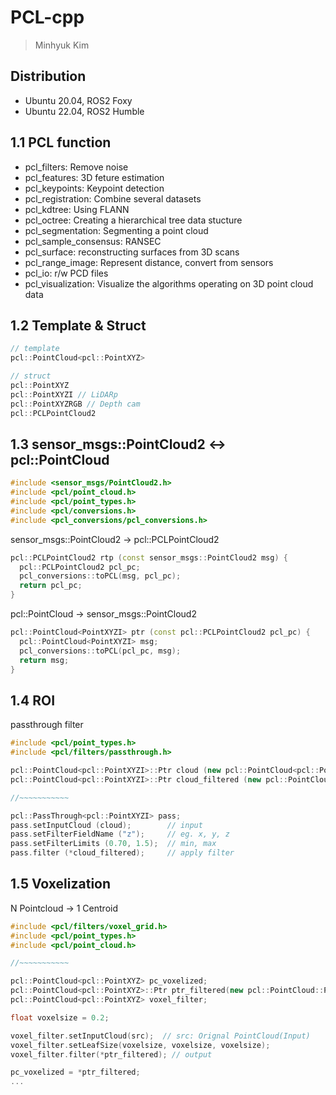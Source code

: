 # PCL-cpp
> Minhyuk Kim


Distribution
-------------
- Ubuntu 20.04, ROS2 Foxy
- Ubuntu 22.04, ROS2 Humble

## 1.1 PCL function
- pcl_filters: Remove noise
- pcl_features: 3D feture estimation
- pcl_keypoints: Keypoint detection
- pcl_registration: Combine several datasets
- pcl_kdtree: Using FLANN
- pcl_octree: Creating a hierarchical tree data stucture
- pcl_segmentation: Segmenting a point cloud
- pcl_sample_consensus: RANSEC
- pcl_surface: reconstructing surfaces from 3D scans
- pcl_range_image: Represent distance, convert from sensors
- pcl_io: r/w PCD files
- pcl_visualization: Visualize the algorithms operating on 3D point cloud data

## 1.2 Template & Struct
```cpp
// template
pcl::PointCloud<pcl::PointXYZ>

// struct
pcl::PointXYZ
pcl::PointXYZI // LiDARp
pcl::PointXYZRGB // Depth cam
pcl::PCLPointCloud2
```

## 1.3 sensor_msgs::PointCloud2 <-> pcl::PointCloud
```cpp
#include <sensor_msgs/PointCloud2.h>
#include <pcl/point_cloud.h>
#include <pcl/point_types.h>
#include <pcl/conversions.h>
#include <pcl_conversions/pcl_conversions.h>
```
sensor_msgs::PointCloud2 -> pcl::PCLPointCloud2
```cpp
pcl::PCLPointCloud2 rtp (const sensor_msgs::PointCloud2 msg) {
  pcl::PCLPointCloud2 pcl_pc;
  pcl_conversions::toPCL(msg, pcl_pc);
  return pcl_pc;
}
```
pcl::PointCloud -> sensor_msgs::PointCloud2
```cpp
pcl::PointCloud<PointXYZI> ptr (const pcl::PCLPointCloud2 pcl_pc) {
  pcl::PointCloud<PointXYZI> msg;
  pcl_conversions::toPCL(pcl_pc, msg);
  return msg;
}
```

## 1.4 ROI
passthrough filter
```cpp
#include <pcl/point_types.h>
#include <pcl/filters/passthrough.h>

pcl::PointCloud<pcl::PointXYZI>::Ptr cloud (new pcl::PointCloud<pcl::PointXYZI>);
pcl::PointCloud<pcl::PointXYZI>::Ptr cloud_filtered (new pcl::PointCloud<pcl::PointXYZI>);

//~~~~~~~~~~~

pcl::PassThrough<pcl::PointXYZI> pass;
pass.setInputCloud (cloud);        // input
pass.setFilterFieldName ("z");     // eg. x, y, z
pass.setFilterLimits (0.70, 1.5);  // min, max
pass.filter (*cloud_filtered);     // apply filter
```
## 1.5 Voxelization
N Pointcloud -> 1 Centroid
```cpp
#include <pcl/filters/voxel_grid.h>
#include <pcl/point_types.h>
#include <pcl/point_cloud.h>

//~~~~~~~~~~~

pcl::PointCloud<pcl::PointXYZ> pc_voxelized;
pcl::PointCloud<pcl::PointXYZ>::Ptr ptr_filtered(new pcl::PointCloud::PointXYZ);
pcl::PointCloud<pcl::PointXYZ> voxel_filter;

float voxelsize = 0.2;

voxel_filter.setInputCloud(src);  // src: Orignal PointCloud(Input)
voxel_filter.setLeafSize(voxelsize, voxelsize, voxelsize);
voxel_filter.filter(*ptr_filtered); // output

pc_voxelized = *ptr_filtered;
...
